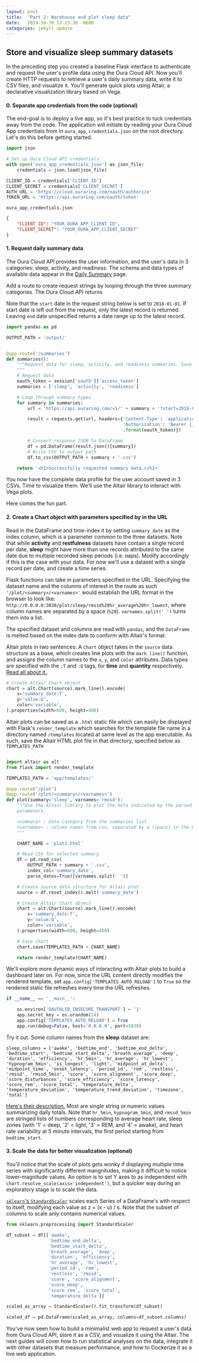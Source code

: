 ```yaml
---
layout: post
title:  "Part 2: Warehouse and plot sleep data"
date:   2019-10-10 12:23:38 -0600
categories: jekyll update
---
```


## Store and visualize sleep summary datasets

In the preceding step you created a baseline Flask interface to authenticate
and request the user's profile data using the Oura Cloud API. 
Now you'll create HTTP requests to retrieve a user's daily summary data,
write it to CSV files, and visualize it. You'll generate quick plots using
Altair, a declarative visualization library based on Vega.

#### 0. Separate app credentials from the code (optional)

The end-goal is to deploy a live app, so it's best practice to tuck credentials
away from the code. The application will initiate by reading your Oura Cloud 
App credentials from in `oura_app_credentials.json` on the root directory. Let's
do this before getting started.

``` python
import json

# Set up Oura Cloud API credentials
with open('oura_app_credentials.json') as json_file:
    credentials = json.load(json_file)

CLIENT_ID = credentials['CLIENT_ID']
CLIENT_SECRET = credentials['CLIENT_SECRET']
AUTH_URL = 'https://cloud.ouraring.com/oauth/authorize'
TOKEN_URL = 'https://api.ouraring.com/oauth/token'
```

`oura_app_credentials.json` 
``` json
{
    "CLIENT_ID": "YOUR_OURA_APP_CLIENT_ID",
    "CLIENT_SECRET": "YOUR_OURA_APP_CLIENT_SECRET"
}
```

#### 1. Request daily summary data

The Oura Cloud API provides the user information, and the user's data in 3 categories: sleep, activity, and readiness. The schema and data types of available data appear in the [Daily Summary](https://cloud.ouraring.com/docs/daily-summaries) page.

Add a route to create request strings by looping through the three summary categories. The Oura Cloud API returns 

Note that the `start` date in the request string below is set to `2018-01-01`. If start date is left out from the request, only the latest record is returned. Leaving `end` date unspecified returns a date range up to the latest record. 

``` python
import pandas as pd

OUTPUT_PATH = 'output/'


@app.route('/summaries')
def summaries():
    """Request data for sleep, activity, and readiness summaries. Save to CSV.
    """
    # Request data
    oauth_token = session['oauth']['access_token']
    summaries = ['sleep', 'activity', 'readiness']

    # Loop through summary types
    for summary in summaries:
        url = 'https://api.ouraring.com/v1/' + summary + '?start=2018-01-01'

        result = requests.get(url, headers={'Content-Type': 'application/json',
                                            'Authorization': 'Bearer {}'
                                            .format(oauth_token)})

        # Convert response JSON to DataFrame
        df = pd.DataFrame(result.json()[summary])
        # Write CSV to output path
        df.to_csv(OUTPUT_PATH + summary + '.csv')

    return '<h1>Successfully requested summary data.</h1>'
```

You now have the complete data profile for the user account saved in 3 CSVs. Time to visualize them. We'll use the Altair library to interact with Vega plots.

Here comes the fun part.

#### 2. Create a Chart object with parameters specified by in the URL

Read in the DataFrame and time-index it by setting `summary_date` as the index 
column, which is a parameter common to the three datasets. Note that while 
**activity** and **restfulness** datasets have contain 
a single record per date, **sleep** might have more than one records attributed 
to the same date due to multiple recorded sleep periods (i.e. naps). Modify 
accordingly if this is the case with your data. For now we'll use a dataset with a 
single record per date, and create a time series.

Flask functions can take in parameters specified in the URL. Specifying the dataset
name and the columns of interest in the route as such
`'/plot/<summary>/<varnames>'` would establish the URL format in the browser to look like:
`http://0.0.0.0:3030/plot/sleep/rmssd%20hr_average%20hr_lowest`, where column names
are separated by a space (`%20`). `varnames.split(' ')` turns them into a list.

The specified dataset and columns are read with `pandas`, and the `DataFrame` is
melted based on the index date to conform with Altair's format. 

Altair plots in two sentences: A `Chart` object takes in the `source` data 
structure as a base, which creates line plots with the `mark_line()` function, 
and assigns the column names to the `x`, `y`, and `color` attributes. Data types
are specified with the `:T` and `:Q` tags, for **time** and **quantity** respectively. 
[Read all about it.](https://altair-viz.github.io/getting_started/overview.html).

``` python
# Create Altair Chart object
chart = alt.Chart(source).mark_line().encode(
    x='summary_date:T',
    y='value:Q',
    color='variable',
).properties(width=600, height=400)
```

Altair plots can be saved as a `.html` static file which can easily be 
displayed with Flask's `render_template` which searches for the template file 
name in a directory named `/templates` located at same level as the app executable.
As such, save the Altair HTML plot file in that directory, specified below as 
`TEMPLATES_PATH `

``` python

import altair as alt
from flask import render_template

TEMPLATES_PATH = 'app/templates/'

@app.route('/plot')
@app.route('/plot/<summary>/<varnames>')
def plot(summary='sleep', varnames='rmssd'):
    """Use the Altair library to plot the data indicated by the parsed URL
    parameters.

    <summary> : data category from the summaries list
    <varnames> : column names from csv, separated by a (space) in the URL
    """

    CHART_NAME = 'plot1.html'

    # Read CSV for selected summary
    df = pd.read_csv(
        OUTPUT_PATH + summary + '.csv',
        index_col='summary_date',
        parse_dates=True)[varnames.split(' ')]

    # Create source data structure for Altair plot
    source = df.reset_index().melt('summary_date')

    # Create Altair Chart object
    chart = alt.Chart(source).mark_line().encode(
        x='summary_date:T',
        y='value:Q',
        color='variable',
    ).properties(width=600, height=400)

    # Save chart
    chart.save(TEMPLATES_PATH + CHART_NAME)

    return render_template(CHART_NAME)
```

We'll explore more dynamic ways of 
interacting with Altair plots to build a dashboard later on. For now, since 
the URL content directly modifies the rendered template, set
`app.config['TEMPLATES_AUTO_RELOAD']` to `True` so the rendered static file 
refreshes every time the URL refreshes.


``` python
if __name__ == '__main__':

    os.environ['OAUTHLIB_INSECURE_TRANSPORT'] = '1'
    app.secret_key = os.urandom(24)
    app.config['TEMPLATES_AUTO_RELOAD'] = True
    app.run(debug=False, host='0.0.0.0', port=3030)
```

Try it out. Some column names from the **sleep** dataset are:

```
sleep_columns = ['awake', 'bedtime_end', 'bedtime_end_delta', 'bedtime_start', 'bedtime_start_delta', 'breath_average', 'deep', 'duration', 'efficiency', 'hr_5min', 'hr_average', 'hr_lowest', 'hypnogram_5min', 'is_longest', 'light', 'midpoint_at_delta', 'midpoint_time', 'onset_latency', 'period_id', 'rem', 'restless', 'rmssd', 'rmssd_5min', 'score', 'score_alignment', 'score_deep', 'score_disturbances', 'score_efficiency', 'score_latency', 'score_rem', 'score_total', 'temperature_delta', 'temperature_deviation', 'temperature_trend_deviation', 'timezone', 'total']
```

[Here's their description.](https://cloud.ouraring.com/docs/sleep) Most are single string or numeric values summarizing daily totals. Note that `hr_5min`, `hypnogram_5min`, and `rmssd_5min` are stringed lists of numbers corresponding to average heart rate, sleep zones (with '1' = deep, '2' = light, '3' = REM, and '4' = awake), and heart rate variability at 5 minute intervals, the first period starting from `bedtime_start`.

#### 3. Scale the data for better visualization (optional)

You'll notice that the scale of plots gets wonky if displaying multiple time 
series with significantly different mangnitudes, making it difficult to notice 
lower-magnitude values. An option is to set Y axes to as independent with 
`chart.resolve_scale(axis='independent')`, but a quicker way
during an exploratory stage is to scale the data.

[`sklearn`'s `StandardScaler`](https://scikit-learn.org/stable/modules/generated/sklearn.preprocessing.StandardScaler.html) 
scales each Series of a DataFrame's with respect to itself, modifying
each value as z = (x - u) / s. Note that the subset of columns to
scale anly contains numerical values.

``` python
from sklearn.preprocessing import StandardScaler

df_subset = df[['awake',
                'bedtime_end_delta',
                'bedtime_start_delta',
                'breath_average', 'deep',
                'duration', 'efficiency',
                'hr_average', 'hr_lowest',
                'period_id', 'rem',
                'restless', 'rmssd',
                'score', 'score_alignment',
                'score_deep',
                'score_rem', 'score_total',
                'temperature_delta']]

scaled_as_array = StandardScaler().fit_transform(df_subset)

scaled_df = pd.DataFrame(scaled_as_array, columns=df_subset.columns)
```

You've now seen how to build a minimalist web app to request a user's data from
Oura Cloud API, store it as a CSV, and visualize it using the Altair. The next 
guides will cover how to run statistical analyses on the data, integrate it with 
other datasets that measure performance, and how to Dockerize it as a live 
web application.
